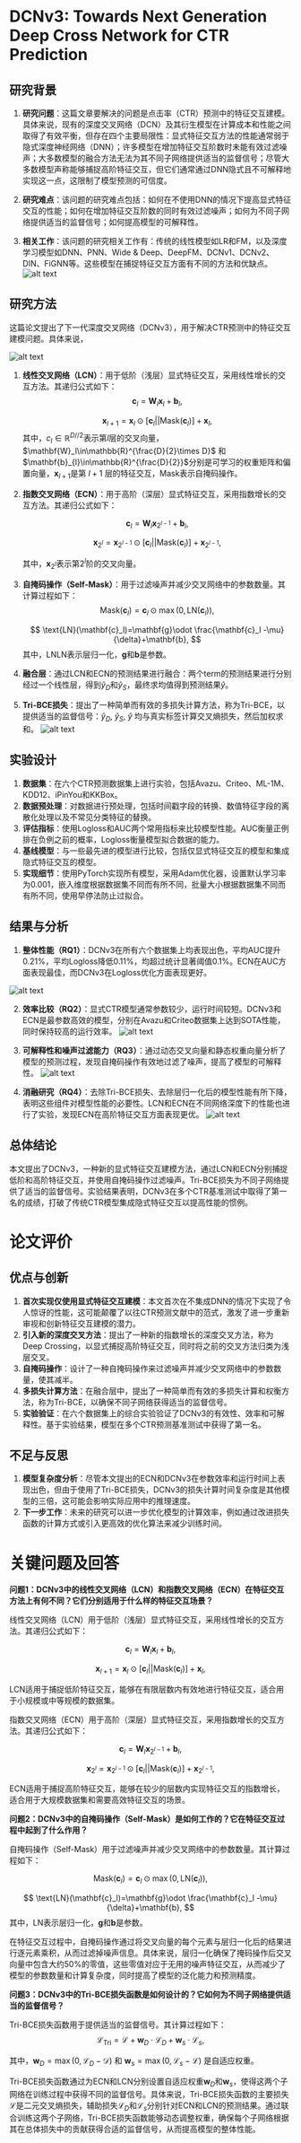 # DCNv3: Towards Next Generation Deep Cross Network for CTR Prediction


## 研究背景

1. **研究问题**：这篇文章要解决的问题是点击率（CTR）预测中的特征交互建模。具体来说，现有的深度交叉网络（DCN）及其衍生模型在计算成本和性能之间取得了有效平衡，但存在四个主要局限性：显式特征交互方法的性能通常弱于隐式深度神经网络（DNN）；许多模型在增加特征交互阶数时未能有效过滤噪声；大多数模型的融合方法无法为其不同子网络提供适当的监督信号；尽管大多数模型声称能够捕捉高阶特征交互，但它们通常通过DNN隐式且不可解释地实现这一点，这限制了模型预测的可信度。

2. **研究难点**：该问题的研究难点包括：如何在不使用DNN的情况下提高显式特征交互的性能；如何在增加特征交互阶数的同时有效过滤噪声；如何为不同子网络提供适当的监督信号；如何提高模型的可解释性。

3. **相关工作**：该问题的研究相关工作有：传统的线性模型如LR和FM，以及深度学习模型如DNN、PNN、Wide & Deep、DeepFM、DCNv1、DCNv2、DIN、FiGNN等。这些模型在捕捉特征交互方面有不同的方法和优缺点。
    ![alt text](image/bc2bb5ed72ceb3ebfc8311798c77a36110aca3f9.jpeg)
## 研究方法

这篇论文提出了下一代深度交叉网络（DCNv3），用于解决CTR预测中的特征交互建模问题。具体来说，

![alt text](image/b733c7e0c6b979bbc07517b7b345902b0dbedf0c.jpeg)

1. **线性交叉网络（LCN）**：用于低阶（浅层）显式特征交互，采用线性增长的交互方法。其递归公式如下：
    $$
    \mathbf{c}_l = \mathbf{W}_l \mathbf{x}_l + \mathbf{b}_l,
    $$

    $$
    \mathbf{x}_{l+1} = \mathbf{x}_{l} \odot[\mathbf{c}_{l} || \text{Mask}(\mathbf{c}_{l})] +\mathbf{x}_{l},
    $$
    其中，$c_l\in\mathbb{R}^{D//2}$表示第$l$层的交叉向量，$\mathbf{W}_l\in\mathbb{R}^{\frac{D}{2}\times D}$ 和 $\mathbf{b}_{l}\in\mathbb{R}^{\frac{D}{2}}$分别是可学习的权重矩阵和偏置向量，$\mathbf{x}_{l+1}$是第 $l+1$ 层的特征交互，$\text{Mask}$表示自掩码操作。

2. **指数交叉网络（ECN）**：用于高阶（深层）显式特征交互，采用指数增长的交互方法。其递归公式如下：

    $$
    \mathbf{c}_l = \mathbf{W}_l \mathbf{x}_{2^{l-1}} + \mathbf{b}_l,
    $$

    $$
    \mathbf{x}_{2^{l}} = \mathbf{x}_{2^{l-1}} \odot[\mathbf{c}_{l} || \text{Mask}(\mathbf{c}_{l})] +\mathbf{x}_{2^{l-1}},
    $$

    其中，$\mathbf{x}_{2^{l}}$表示第$2^{l}$阶的交叉向量。

3. **自掩码操作（Self-Mask）**：用于过滤噪声并减少交叉网络中的参数数量。其计算过程如下：
    $$
    \text{Mask}(\mathbf{c}_l)=\mathbf{c}_l\odot\max(0, \text{LN}(\mathbf{c}_l)),
    $$

    $$
    \text{LN}(\mathbf{c}_l)=\mathbf{g}\odot \frac{\mathbf{c}_l -\mu}{\delta}+\mathbf{b},
    $$
    其中，LNLN表示层归一化，$\mathbf{g}$和$\mathbf{b}$是参数。


4. **融合层**：通过LCN和ECN的预测结果进行融合：两个term的预测结果进行分别经过一个线性层，得到$\hat{y}_D$和$\hat{y}_S$，最终求均值得到预测结果$\hat{y}$。

5. **Tri-BCE损失**：提出了一种简单而有效的多损失计算方法，称为Tri-BCE，以提供适当的监督信号：$\hat{y}_D$, $\hat{y}_S$, $\hat{y}$ 均与真实标签计算交叉熵损失，然后加权求和。
![alt text](image/ea4dfc48210ba5573c714874369e791be230f3fb.jpeg)
## 实验设计

1. **数据集**：在六个CTR预测数据集上进行实验，包括Avazu、Criteo、ML-1M、KDD12、iPinYou和KKBox。
2. **数据预处理**：对数据进行预处理，包括时间戳字段的转换、数值特征字段的离散化处理以及不常见分类特征的替换。
3. **评估指标**：使用Logloss和AUC两个常用指标来比较模型性能。AUC衡量正例排在负例之前的概率，Logloss衡量模型拟合数据的能力。
4. **基线模型**：与一些最先进的模型进行比较，包括仅显式特征交互的模型和集成隐式特征交互的模型。
5. **实现细节**：使用PyTorch实现所有模型，采用Adam优化器，设置默认学习率为0.001，嵌入维度根据数据集不同而有所不同，批量大小根据数据集不同而有所不同，使用早停法防止过拟合。

## 结果与分析

1. **整体性能（RQ1）**：DCNv3在所有六个数据集上均表现出色，平均AUC提升0.21%，平均Logloss降低0.11%，均超过统计显著阈值0.1%。ECN在AUC方面表现最佳，而DCNv3在Logloss优化方面表现更好。

![alt text](image/image.png)

    

2. **效率比较（RQ2）**：显式CTR模型通常参数较少，运行时间较短。DCNv3和ECN是最参数高效的模型，分别在Avazu和Criteo数据集上达到SOTA性能，同时保持较高的运行效率。
![alt text](image/image-1.png)

    

3. **可解释性和噪声过滤能力（RQ3）**：通过动态交叉向量和静态权重向量分析了模型的预测过程，发现自掩码操作有效地过滤了噪声，提高了模型的可解释性。
![alt text](image/image-2.png)

    

4. **消融研究（RQ4）**：去除Tri-BCE损失、去除层归一化后的模型性能有所下降，表明这些组件对模型性能的必要性。LCN和ECN在不同网络深度下的性能也进行了实验，发现ECN在高阶特征交互方面表现更优。
![alt text](image/image-3.png)

    

## 总体结论

本文提出了DCNv3，一种新的显式特征交互建模方法，通过LCN和ECN分别捕捉低阶和高阶特征交互，并使用自掩码操作过滤噪声。Tri-BCE损失为不同子网络提供了适当的监督信号。实验结果表明，DCNv3在多个CTR基准测试中取得了第一名的成绩，打破了传统CTR模型集成隐式特征交互以提高性能的惯例。

# 论文评价

## 优点与创新

1. **首次实现仅使用显式特征交互建模**：本文首次在不集成DNN的情况下实现了令人惊讶的性能，这可能颠覆了以往CTR预测文献中的范式，激发了进一步重新审视和创新特征交互建模的潜力。
2. **引入新的深度交叉方法**：提出了一种新的指数增长的深度交叉方法，称为Deep Crossing，以显式捕捉高阶特征交互，同时将之前的交叉方法归类为浅层交叉。
3. **自掩码操作**：设计了一种自掩码操作来过滤噪声并减少交叉网络中的参数数量，使其减半。
4. **多损失计算方法**：在融合层中，提出了一种简单而有效的多损失计算和权衡方法，称为Tri-BCE，以确保不同子网络获得适当的监督信号。
5. **实验验证**：在六个数据集上的综合实验验证了DCNv3的有效性、效率和可解释性。基于实验结果，模型在多个CTR预测基准测试中获得了第一名。

## 不足与反思

1. **模型复杂度分析**：尽管本文提出的ECN和DCNv3在参数效率和运行时间上表现出色，但由于使用了Tri-BCE损失，DCNv3的损失计算时间复杂度是其他模型的三倍，这可能会影响实际应用中的推理速度。
2. **下一步工作**：未来的研究可以进一步优化模型的计算效率，例如通过改进损失函数的计算方式或引入更高效的优化算法来减少训练时间。

# 关键问题及回答

**问题1：DCNv3中的线性交叉网络（LCN）和指数交叉网络（ECN）在特征交互方法上有何不同？它们分别适用于什么样的特征交互场景？**

线性交叉网络（LCN）用于低阶（浅层）显式特征交互，采用线性增长的交互方法。其递归公式如下：

$$
\mathbf{c}_l = \mathbf{W}_l \mathbf{x}_l + \mathbf{b}_l,
$$

$$
\mathbf{x}_{l+1} = \mathbf{x}_{l} \odot[\mathbf{c}_{l} || \text{Mask}(\mathbf{c}_{l})] +\mathbf{x}_{l},
$$

LCN适用于捕捉低阶特征交互，能够在有限层数内有效地进行特征交互，适合用于小规模或中等规模的数据集。

指数交叉网络（ECN）用于高阶（深层）显式特征交互，采用指数增长的交互方法。其递归公式如下：




$$
\mathbf{c}_l = \mathbf{W}_l \mathbf{x}_{2^{l-1}} + \mathbf{b}_l,
$$

$$
\mathbf{x}_{2^{l}} = \mathbf{x}_{2^{l-1}} \odot[\mathbf{c}_{l} || \text{Mask}(\mathbf{c}_{l})] +\mathbf{x}_{2^{l-1}},
$$

ECN适用于捕捉高阶特征交互，能够在较少的层数内实现特征交互的指数增长，适合用于大规模数据集和需要高效特征交互的场景。

**问题2：DCNv3中的自掩码操作（Self-Mask）是如何工作的？它在特征交互过程中起到了什么作用？**

自掩码操作（Self-Mask）用于过滤噪声并减少交叉网络中的参数数量。其计算过程如下：

$$
\text{Mask}(\mathbf{c}_l)=\mathbf{c}_l\odot\max(0, \text{LN}(\mathbf{c}_l)),
$$

$$
\text{LN}(\mathbf{c}_l)=\mathbf{g}\odot \frac{\mathbf{c}_l -\mu}{\delta}+\mathbf{b},
$$
其中，$\text{LN}$表示层归一化，$\mathbf{g}$和$\mathbf{b}$是参数。

在特征交互过程中，自掩码操作通过将交叉向量的每个元素与层归一化后的结果进行逐元素乘积，从而过滤掉噪声信息。具体来说，层归一化确保了掩码操作后交叉向量中包含大约50%的零值，这些零值对应于无用的噪声特征交互，从而减少了模型的参数数量和计算复杂度，同时提高了模型的泛化能力和预测精度。

**问题3：DCNv3中的Tri-BCE损失函数是如何设计的？它如何为不同子网络提供适当的监督信号？**

Tri-BCE损失函数用于提供适当的监督信号。其计算过程如下：
$$
\mathcal{L}_{\text{Tri}}=\mathcal{L}+\mathbf{w}_D \cdot \mathcal{L}_D+\mathbf{w}_s \cdot \mathcal{L}_s, 
$$

其中，$\mathbf{w}_D=\max(0,\mathcal{L}_D -\mathcal{D})$ 和 $\mathbf{w}_s=\max(0,\mathcal{L}_s -\mathcal{L})$ 是自适应权重。

Tri-BCE损失函数通过为ECN和LCN分别设置自适应权重$\mathbf{w}_D$和$\mathbf{w}_s$，使得这两个子网络在训练过程中获得不同的监督信号。具体来说，Tri-BCE损失函数的主要损失$\mathcal{L}$是二元交叉熵损失，辅助损失$\mathcal{L}_D$和$\mathcal{L}_s$分别针对ECN和LCN的预测结果。通过联合训练这两个子网络，Tri-BCE损失函数能够动态调整权重，确保每个子网络根据其在总体损失中的贡献获得合适的监督信号，从而提高模型的整体性能。